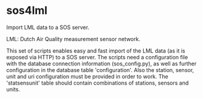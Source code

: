 sos4lml
=======

Import LML data to a SOS server.

LML: Dutch Air Quality measurement sensor network.

This set of scripts enables easy and fast import of the LML data (as it is exposed via HTTP) to a SOS server. The scripts need a configuration file with the database connection information (sos\_config.py), as well as further configuration in the database table 'configuration'. Also the station, sensor, unit and uri configuration must be provided in order to work. The 'statsensunit' table should contain combinations of stations, sensors and units.
